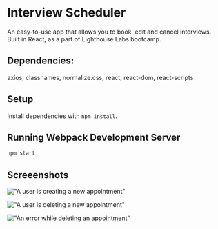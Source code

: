 # Interview Scheduler

An easy-to-use app that allows you to book, edit and cancel interviews. Built in React, as a part of Lighthouse Labs bootcamp.

## Dependencies:

axios,
classnames,
normalize.css,
react,
react-dom,
react-scripts

## Setup

Install dependencies with `npm install`.

## Running Webpack Development Server

```sh
npm start
```

## Screeenshots

!["A user is creating a new appointment"](https://github.com/NatalieSokolova/lighthouse-labs-scheduler/blob/feature/application/docs/appointment.png?raw=true)

!["A user is deleting a new appointment"](https://github.com/NatalieSokolova/lighthouse-labs-scheduler/blob/feature/application/docs/delete.png?raw=true)

!["An error while deleting an appointment"](https://github.com/NatalieSokolova/lighthouse-labs-scheduler/blob/feature/application/docs/error.png?raw=true)
